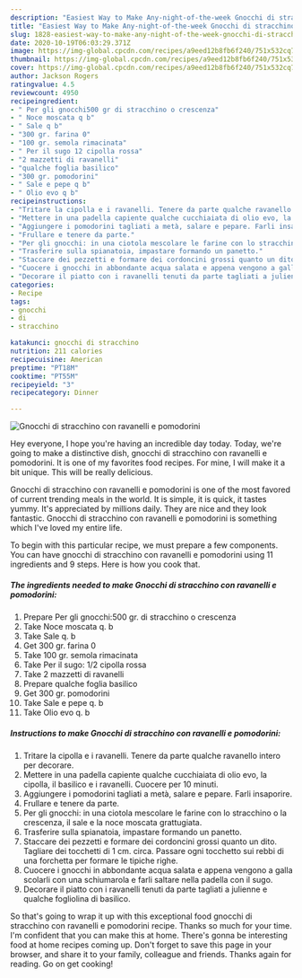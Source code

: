 ```yaml
---
description: "Easiest Way to Make Any-night-of-the-week Gnocchi di stracchino con ravanelli e pomodorini"
title: "Easiest Way to Make Any-night-of-the-week Gnocchi di stracchino con ravanelli e pomodorini"
slug: 1828-easiest-way-to-make-any-night-of-the-week-gnocchi-di-stracchino-con-ravanelli-e-pomodorini
date: 2020-10-19T06:03:29.371Z
image: https://img-global.cpcdn.com/recipes/a9eed12b8fb6f240/751x532cq70/gnocchi-di-stracchino-con-ravanelli-e-pomodorini-recipe-main-photo.jpg
thumbnail: https://img-global.cpcdn.com/recipes/a9eed12b8fb6f240/751x532cq70/gnocchi-di-stracchino-con-ravanelli-e-pomodorini-recipe-main-photo.jpg
cover: https://img-global.cpcdn.com/recipes/a9eed12b8fb6f240/751x532cq70/gnocchi-di-stracchino-con-ravanelli-e-pomodorini-recipe-main-photo.jpg
author: Jackson Rogers
ratingvalue: 4.5
reviewcount: 4950
recipeingredient:
- " Per gli gnocchi500 gr di stracchino o crescenza"
- " Noce moscata q b"
- " Sale q b"
- "300 gr. farina 0"
- "100 gr. semola rimacinata"
- " Per il sugo 12 cipolla rossa"
- "2 mazzetti di ravanelli"
- "qualche foglia basilico"
- "300 gr. pomodorini"
- " Sale e pepe q b"
- " Olio evo q b"
recipeinstructions:
- "Tritare la cipolla e i ravanelli. Tenere da parte qualche ravanello intero per decorare."
- "Mettere in una padella capiente qualche cucchiaiata di olio evo, la cipolla, il basilico e i ravanelli. Cuocere per 10 minuti."
- "Aggiungere i pomodorini tagliati a metà, salare e pepare. Farli insaporire."
- "Frullare e tenere da parte."
- "Per gli gnocchi: in una ciotola mescolare le farine con lo stracchino o la crescenza, il sale e la noce moscata grattugiata."
- "Trasferire sulla spianatoia, impastare formando un panetto."
- "Staccare dei pezzetti e formare dei cordoncini grossi quanto un dito. Tagliare dei tocchetti di 1 cm. circa. Passare ogni tocchetto sui rebbi di una forchetta per formare le tipiche righe."
- "Cuocere i gnocchi in abbondante acqua salata e appena vengono a galla scolarli con una schiumarola e farli saltare nella padella con il sugo."
- "Decorare il piatto con i ravanelli tenuti da parte tagliati a julienne e qualche fogliolina di basilico."
categories:
- Recipe
tags:
- gnocchi
- di
- stracchino

katakunci: gnocchi di stracchino 
nutrition: 211 calories
recipecuisine: American
preptime: "PT18M"
cooktime: "PT55M"
recipeyield: "3"
recipecategory: Dinner

---
```



![Gnocchi di stracchino con ravanelli e pomodorini](https://img-global.cpcdn.com/recipes/a9eed12b8fb6f240/751x532cq70/gnocchi-di-stracchino-con-ravanelli-e-pomodorini-recipe-main-photo.jpg)

Hey everyone, I hope you're having an incredible day today. Today, we're going to make a distinctive dish, gnocchi di stracchino con ravanelli e pomodorini. It is one of my favorites food recipes. For mine, I will make it a bit unique. This will be really delicious.



Gnocchi di stracchino con ravanelli e pomodorini is one of the most favored of current trending meals in the world. It is simple, it is quick, it tastes yummy. It's appreciated by millions daily. They are nice and they look fantastic. Gnocchi di stracchino con ravanelli e pomodorini is something which I've loved my entire life.


To begin with this particular recipe, we must prepare a few components. You can have gnocchi di stracchino con ravanelli e pomodorini using 11 ingredients and 9 steps. Here is how you cook that.

<!--inarticleads1-->

##### The ingredients needed to make Gnocchi di stracchino con ravanelli e pomodorini:

1. Prepare  Per gli gnocchi:500 gr. di stracchino o crescenza
1. Take  Noce moscata q. b
1. Take  Sale q. b
1. Get 300 gr. farina 0
1. Take 100 gr. semola rimacinata
1. Take  Per il sugo: 1/2 cipolla rossa
1. Take 2 mazzetti di ravanelli
1. Prepare qualche foglia basilico
1. Get 300 gr. pomodorini
1. Take  Sale e pepe q. b
1. Take  Olio evo q. b




<!--inarticleads2-->

##### Instructions to make Gnocchi di stracchino con ravanelli e pomodorini:

1. Tritare la cipolla e i ravanelli. Tenere da parte qualche ravanello intero per decorare.
1. Mettere in una padella capiente qualche cucchiaiata di olio evo, la cipolla, il basilico e i ravanelli. Cuocere per 10 minuti.
1. Aggiungere i pomodorini tagliati a metà, salare e pepare. Farli insaporire.
1. Frullare e tenere da parte.
1. Per gli gnocchi: in una ciotola mescolare le farine con lo stracchino o la crescenza, il sale e la noce moscata grattugiata.
1. Trasferire sulla spianatoia, impastare formando un panetto.
1. Staccare dei pezzetti e formare dei cordoncini grossi quanto un dito. Tagliare dei tocchetti di 1 cm. circa. Passare ogni tocchetto sui rebbi di una forchetta per formare le tipiche righe.
1. Cuocere i gnocchi in abbondante acqua salata e appena vengono a galla scolarli con una schiumarola e farli saltare nella padella con il sugo.
1. Decorare il piatto con i ravanelli tenuti da parte tagliati a julienne e qualche fogliolina di basilico.




So that's going to wrap it up with this exceptional food gnocchi di stracchino con ravanelli e pomodorini recipe. Thanks so much for your time. I'm confident that you can make this at home. There's gonna be interesting food at home recipes coming up. Don't forget to save this page in your browser, and share it to your family, colleague and friends. Thanks again for reading. Go on get cooking!
